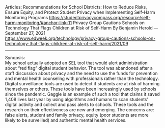 Articles:
Recommendations for School Districts: How to Reduce Risks, Ensure Equity, and Protect Student Privacy when Implementing Self-Harm Monitoring Programs https://studentprivacycompass.org/resource/self-harm-monitoring/#anchor-link-11 
Privacy Group Cautions Schools on Technology That Flags Children at Risk of Self-Harm By Benjamin Herold — September 27, 2021  
https://www.edweek.org/technology/privacy-group-cautions-schools-on-technology-that-flags-children-at-risk-of-self-harm/2021/09

________________


Synopsis:  
My school actually adopted an SEL tool that would alert administration about “red flag” digital student behavior.  The tool was abandoned after a staff discussion about privacy and the need to use the funds for prevention and mental health counseling with professionals  rather than the technology.  
Digital surveillance tools are used to detect if students are at risk of harming themselves or others.  These tools have been increasingly used by schools since the pandemic.  Gaggle is an example of such a tool that claims it saved 1,408 lives last year by using algorithms and humans to scan students’ digital activity and collect and pass alerts to schools.  These tools and the research on their effectiveness are new and emerging.  The concerns are:   false alerts, student and family privacy, equity (poor students are more likely to be surveilled) and authentic mental  health services.